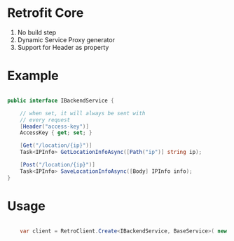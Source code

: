 # Retrofit Core

1. No build step
2. Dynamic Service Proxy generator
3. Support for Header as property

# Example
```c#

public interface IBackendService {

    // when set, it will always be sent with
    // every request
    [Header("access-key")]
    AccessKey { get; set; }

    [Get("/location/{ip}")]
    Task<IPInfo> GetLocationInfoAsync([Path("ip")] string ip);

    [Post("/location/{ip}")]
    Task<IPInfo> SaveLocationInfoAsync([Body] IPInfo info);
}

```

# Usage
```c#

    var client = RetroClient.Create<IBackendService, BaseService>( new Uri("base url...") , httpClient);

```
